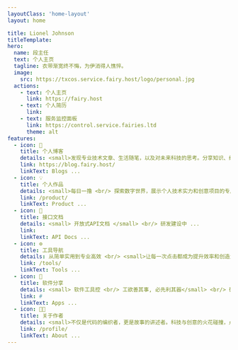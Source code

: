 ```yaml
---
layoutClass: 'home-layout'
layout: home

title: Lionel Johnson 
titleTemplate: 
hero:
  name: 段主任
  text: 个人主页
  tagline: 衣带渐宽终不悔，为伊消得人憔悴。 
  image:
    src: https://txcos.service.fairy.host/logo/personal.jpg
  actions:
    - text: 个人主页 
      link: https://fairy.host
    - text: 个人简历 
      link: 
    - text: 服务监控面板 
      link: https://control.service.fairies.ltd
      theme: alt 
features:
  - icon: 💌
    title: 个人博客
    details: <small>发现专业技术文章、生活随笔，以及对未来科技的思考。分享知识、经验和创意的空间，一起探索代码背后的故事吧。</small>
    link: https://blog.fairy.host/
    linkText: Blogs ...
  - icon: 💡
    title: 个人作品
    details: <small>每日一撸 <br/> 探索数字世界，展示个人技术实力和创意项目的专属空间。</small>
    link: /product/ 
    linkText: Product ...
  - icon: 📖
    title: 接口文档
    details: <small> 开放式API文档 </small> <br/> 研发建设中 ...
    link: 
    linkText: API Docs ...
  - icon: ⚙️
    title: 工具导航
    details: 从简单实用到专业高效 <br/> <small>让每一次点击都成为提升效率和创造力的旅程<small>
    link: /tools/ 
    linkText: Tools ...
  - icon: 💼
    title: 软件分享
    details: <small> 软件工具控 <br/> 工欲善其事, 必先利其器</small> <br/> 研发建设中 ...
    link: #
    linkText: Apps ...
  - icon: 👨‍💻
    title: 关于作者
    details: <small>不仅是代码的编织者，更是故事的讲述者。科技与创意的火花碰撞，点亮了无限的可能。</small> <p class="bottom-small">-- 一个想躺平的工程师</p>
    link: /profile/ 
    linkText: About ...
---
```


<style>

.home-layout .details small {
  opacity: 0.7;
}

.home-layout .bottom-small {
  display: block;
  margin-top: 1em;
  text-align: right;
}
</style>
